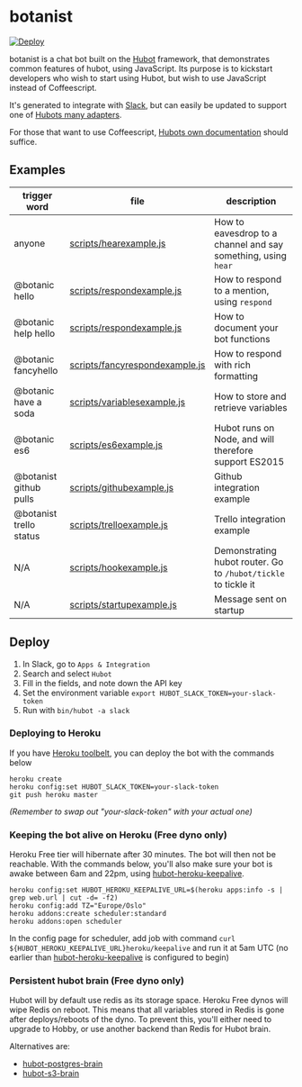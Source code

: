 # botanist

[![Deploy](https://www.herokucdn.com/deploy/button.svg)](https://heroku.com/deploy)

botanist is a chat bot built on the [Hubot](https://hubot.github.com/) framework,
that demonstrates common features of hubot, using JavaScript. Its purpose is to
kickstart developers who wish to start using Hubot, but wish to use JavaScript
instead of Coffeescript.

It's generated to integrate with [Slack](https://www.slack.com/), but can easily
be updated to support one of [Hubots many adapters](https://hubot.github.com/docs/adapters/).

For those that want to use Coffeescript, [Hubots own documentation](https://hubot.github.com/docs/) should suffice.

## Examples

| trigger word | file | description |
| ------------ | ---- | ----------- |
| anyone | [scripts/hearexample.js](https://github.com/tomfa/botanist/blob/master/scripts/hearexample.js) | How to eavesdrop to a channel and say something, using ```hear``` |
| @botanic hello | [scripts/respondexample.js](https://github.com/tomfa/botanist/blob/master/scripts/respondexample.js) | How to respond to a mention, using ```respond``` |
| @botanic help hello | [scripts/respondexample.js](https://github.com/tomfa/botanist/blob/master/scripts/respondexample.js) | How to document your bot functions |
| @botanic fancyhello | [scripts/fancyrespondexample.js](https://github.com/tomfa/botanist/blob/master/scripts/fancyrespondexample.js) | How to respond with rich formatting |
| @botanic have a soda | [scripts/variablesexample.js](https://github.com/tomfa/botanist/blob/master/scripts/variablesexample.js) | How to store and retrieve variables |
| @botanic es6 | [scripts/es6example.js](https://github.com/tomfa/botanist/blob/master/scripts/es6example.js) | Hubot runs on Node, and will therefore support ES2015 |
| @botanist github pulls | [scripts/githubexample.js](https://github.com/tomfa/botanist/blob/master/scripts/githubexample.js) | Github integration example |
| @botanist trello status | [scripts/trelloexample.js](https://github.com/tomfa/botanist/blob/master/scripts/trelloexample.js) | Trello integration example |
| N/A | [scripts/hookexample.js](https://github.com/tomfa/botanist/blob/master/scripts/hookexample.js) | Demonstrating hubot router. Go to `/hubot/tickle` to tickle it |
| N/A | [scripts/startupexample.js](https://github.com/tomfa/botanist/blob/master/scripts/startupexample.js) | Message sent on startup |


## Deploy

1. In Slack, go to ```Apps & Integration```
2. Search and select ```Hubot```
3. Fill in the fields, and note down the API key
4. Set the environment variable ```export HUBOT_SLACK_TOKEN=your-slack-token```
5. Run with ```bin/hubot -a slack```

### Deploying to Heroku
If you have [Heroku toolbelt](https://devcenter.heroku.com/articles/heroku-cli), you can deploy the bot with the commands below
```
heroku create
heroku config:set HUBOT_SLACK_TOKEN=your-slack-token
git push heroku master
```

*(Remember to swap out "your-slack-token" with your actual one)*

### Keeping the bot alive on Heroku (Free dyno only)
Heroku Free tier will hibernate after 30 minutes. The bot will then not be reachable. With the commands below, you'll also make sure your bot is awake between 6am and 22pm, using [hubot-heroku-keepalive](https://github.com/hubot-scripts/hubot-heroku-keepalive).

```
heroku config:set HUBOT_HEROKU_KEEPALIVE_URL=$(heroku apps:info -s | grep web.url | cut -d= -f2)
heroku config:add TZ="Europe/Oslo"
heroku addons:create scheduler:standard
heroku addons:open scheduler
```

In the config page for scheduler, add job with command `curl ${HUBOT_HEROKU_KEEPALIVE_URL}heroku/keepalive` and run it at 5am UTC (no earlier than [hubot-heroku-keepalive](https://github.com/hubot-scripts/hubot-heroku-keepalive) is configured to begin)

### Persistent hubot brain (Free dyno only)
Hubot will by default use redis as its storage space. Heroku Free dynos will wipe Redis on reboot. This means that all variables stored in Redis is gone after deploys/reboots of the dyno. To prevent this, you'll either need to upgrade to Hobby, or use another backend than Redis for Hubot brain.

Alternatives are:
- [hubot-postgres-brain](https://www.npmjs.com/package/hubot-postgres-brain)
- [hubot-s3-brain](https://github.com/dylanmei/hubot-s3-brain)

